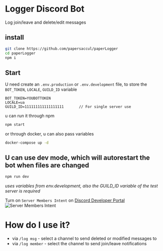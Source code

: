 # Logger Discord Bot
Log join/leave and delete/edit messages

## install
```sh
git clone https://github.com/papersaccul/paperLogger
cd paperLogger
npm i
```

## Start
U need create an `.env.production` or `.env.development` file, to store the `BOT_TOKEN`, `LOCALE`, `GUILD_ID` variable
```text
BOT_TOKEN=YOUBOTTOKEN
LOCALE=ua
GUILD_ID=111111111111111111       // For single server use
```
u can run it through npm
```sh
npm start
``` 
or through docker, u can also pass variables
```sh
docker-compose up -d
```

## U can use dev mode, which will autorestart the bot when files are changed
```sh
npm run dev
```
*uses variables from env.development, also the GUILD_ID variable of the test server is required*

Turn on `Server Members Intent` on [Discord Developer Portal](https://discord.com/developers/applications/)
![Server Members Intent](https://media.discordapp.net/attachments/762837041955733554/1221447712608620544/image.png?ex=66129cd4&is=660027d4&hm=fbcb2af5056e8927638bebeb54754888e2458317f4e7e11375c1f2a127fe0fdc&=&format=webp&quality=lossless&)

# How do I use it?
- via `/log msg` - select a channel to send deleted or modified messages to
- via `/log member` - select the channel to send join/leave notifications 
